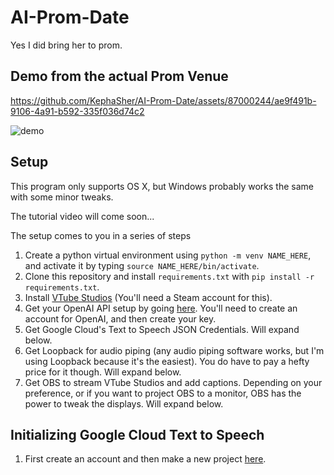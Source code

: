# AI-Prom-Date

Yes I did bring her to prom.

## Demo from the actual Prom Venue

https://github.com/KephaSher/AI-Prom-Date/assets/87000244/ae9f491b-9106-4a91-b592-335f036d74c2

![demo](https://github.com/KephaSher/AI-Prom-Date/assets/87000244/815d518f-a5be-4201-89ac-ae13333f5511)

## Setup

This program only supports OS X, but Windows probably works the same with some minor tweaks.

The tutorial video will come soon...

The setup comes to you in a series of steps

1. Create a python virtual environment using `python -m venv NAME_HERE`, and activate it by typing `source NAME_HERE/bin/activate`. 
2. Clone this repository and install `requirements.txt` with ```pip install -r requirements.txt```.
3. Install [VTube Studios](https://denchisoft.com/) (You'll need a Steam account for this).
4. Get your OpenAI API setup by going [here](https://platform.openai.com/api-keys). You'll need to create an account for OpenAI, and then create your key.
5. Get Google Cloud's Text to Speech JSON Credentials. Will expand below.
6. Get Loopback for audio piping (any audio piping software works, but I'm using Loopback because it's the easiest). You do have to pay a hefty price for it though. Will expand below.
7. Get OBS to stream VTube Studios and add captions. Depending on your preference, or if you want to project OBS to a monitor, OBS has the power to tweak the displays. Will expand below.

## Initializing Google Cloud Text to Speech
1. First create an account and then make a new project [here](https://console.cloud.google.com/welcome/new?hl=en). 

